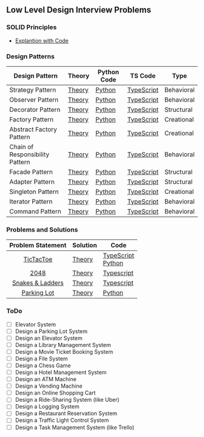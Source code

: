 ## Low Level Design Interview Problems
### SOLID Principles
- [Explantion with Code](https://github.com/Princeyadav05/low-level-system-design/blob/main/Solid%20Principles/README.md)


### Design Patterns
| Design Pattern   | Theory | Python Code                                                                                                                                        | TS Code | Type |
|------------------|--------|----------------------------------------------------------------------------------------------------------------------------------------------------|-------------------------|----------------|
| Strategy Pattern | [Theory](https://github.com/Princeyadav05/low-level-system-design/blob/main/Design%20Patterns/Strategy%20Pattern/strategy.md)       | [Python](https://github.com/Princeyadav05/low-level-system-design/blob/main/Design%20Patterns/Strategy%20Pattern/strategy.py) | [TypeScript](https://github.com/Princeyadav05/low-level-system-design/blob/main/Design%20Patterns/Strategy%20Pattern/strategy.ts) | Behavioral |
| Observer Pattern | [Theory](https://github.com/Princeyadav05/low-level-system-design/blob/main/Design%20Patterns/Observer%20Pattern/observer.md)       | [Python](https://github.com/Princeyadav05/low-level-system-design/blob/main/Design%20Patterns/Observer%20Pattern/observer.py) | [TypeScript](https://github.com/Princeyadav05/low-level-system-design/blob/main/Design%20Patterns/Observer%20Pattern/observer.ts) | Behavioral |
| Decorator Pattern | [Theory](https://github.com/Princeyadav05/low-level-system-design/blob/main/Design%20Patterns/Decorator%20Pattern/decorator.md)       | [Python](https://github.com/Princeyadav05/low-level-system-design/blob/main/Design%20Patterns/Decorator%20Pattern/decorator.py) | [TypeScript](https://github.com/Princeyadav05/low-level-system-design/blob/main/Design%20Patterns/Decorator%20Pattern/decorator.ts) | Structural |
| Factory Pattern | [Theory](https://github.com/Princeyadav05/low-level-system-design/blob/main/Design%20Patterns/Factory%20Pattern/factory.md)       | [Python](https://github.com/Princeyadav05/low-level-system-design/blob/main/Design%20Patterns/Factory%20Pattern/factory.py) | [TypeScript](https://github.com/Princeyadav05/low-level-system-design/blob/main/Design%20Patterns/Factory%20Pattern/factory.ts) | Creational |
| Abstract Factory Pattern | [Theory](https://github.com/Princeyadav05/low-level-system-design/blob/main/Design%20Patterns/AbstractFactory%20Pattern/abstractFactory.md)       | [Python](https://github.com/Princeyadav05/low-level-system-design/blob/main/Design%20Patterns/AbstractFactory%20Pattern/abstractFactory.py) | [TypeScript](https://github.com/Princeyadav05/low-level-system-design/blob/main/Design%20Patterns/AbstractFactory%20Pattern/abstractFactory.ts) | Creational |
| Chain of Responsibility Pattern | [Theory](https://github.com/Princeyadav05/low-level-system-design/blob/main/Design%20Patterns/Chain%20of%20Responsibility%20Pattern/chainOfResponsibility.md)       | [Python](https://github.com/Princeyadav05/low-level-system-design/blob/main/Design%20Patterns/Chain%20of%20Responsibility%20Pattern/chainOfResponsibility.py) | [TypeScript](https://github.com/Princeyadav05/low-level-system-design/blob/main/Design%20Patterns/Chain%20of%20Responsibility%20Pattern/chainOfResponsibility.ts) | Behavioral |
| Facade Pattern | [Theory](https://github.com/Princeyadav05/low-level-system-design/blob/main/Design%20Patterns/Facade%20Pattern/facade.md)       | [Python](https://github.com/Princeyadav05/low-level-system-design/blob/main/Design%20Patterns/Facade%20Pattern/facade.py) | [TypeScript](https://github.com/Princeyadav05/low-level-system-design/blob/main/Design%20Patterns/Facade%20Pattern/facade.ts) | Structural |
| Adapter Pattern | [Theory](https://github.com/Princeyadav05/low-level-system-design/blob/main/Design%20Patterns/Adapter%20Pattern/adapter.md)       | [Python](https://github.com/Princeyadav05/low-level-system-design/blob/main/Design%20Patterns/Adapter%20Pattern/adapter.py) | [TypeScript](https://github.com/Princeyadav05/low-level-system-design/blob/main/Design%20Patterns/Adapter%20Pattern/adapter.ts) | Structural |
| Singleton Pattern | [Theory](https://github.com/Princeyadav05/low-level-system-design/blob/main/Design%20Patterns/Singleton%20Pattern/singleton.md)       | [Python](https://github.com/Princeyadav05/low-level-system-design/blob/main/Design%20Patterns/Singleton%20Pattern/singleton.py) | [TypeScript](https://github.com/Princeyadav05/low-level-system-design/blob/main/Design%20Patterns/Singleton%20Pattern/singleton.ts) | Creational |
| Iterator Pattern | [Theory](https://github.com/Princeyadav05/low-level-system-design/blob/main/Design%20Patterns/Iterator%20Pattern/iterator.md)       | [Python](https://github.com/Princeyadav05/low-level-system-design/blob/main/Design%20Patterns/Iterator%20Pattern/iterator.py) | [TypeScript](https://github.com/Princeyadav05/low-level-system-design/blob/main/Design%20Patterns/Iterator%20Pattern/iterator.ts) | Behavioral |
| Command Pattern | [Theory](https://github.com/Princeyadav05/low-level-system-design/blob/main/Design%20Patterns/Command%20Pattern/command.md)       | [Python](https://github.com/Princeyadav05/low-level-system-design/blob/main/Design%20Patterns/Command%20Pattern/command.py) | [TypeScript](https://github.com/Princeyadav05/low-level-system-design/blob/main/Design%20Patterns/Command%20Pattern/command.ts) | Behavioral |


### Problems and Solutions
| **Problem Statement** | **Solution** | Code |
|:---------------------:|--------------|------|
| [TicTacToe](Questions/ProblemStatements/TicTacToe.md) | [Theory](Questions/TS%20Solutions/TicTacToe/Solution.md) | [TypeScript](Questions/TS%20Solutions/TicTacToe/)<br>[Python](Questions/Python%20Solutions/TicTacToe/) |
| [2048](Questions/ProblemStatements/2048.md) | [Theory](Questions/TS%20Solutions/2048/Solution.md) | [Typescript](Questions/TS%20Solutions/2048/main.ts) | |
| [Snakes & Ladders](Questions/ProblemStatements/SnakesAndLadder.md) | [Theory](Questions/TS%20Solutions/SnakesAndLadder/Solution.md) | [Typescript](Questions/TS%20Solutions/SnakesAndLadder/main.ts) | |
| [Parking Lot](Questions/ProblemStatements/ParkingLot.md) | [Theory](Questions/Python%20Solutions/ParkingLot/Solution.md) | [Python](Questions/Python%20Solutions/ParkingLot/main.py) | |

### ToDo

- [ ] Elevator System
- [ ] Design a Parking Lot System
- [ ] Design an Elevator System
- [ ] Design a Library Management System
- [ ] Design a Movie Ticket Booking System
- [ ] Design a File System
- [ ] Design a Chess Game
- [ ] Design a Hotel Management System
- [ ] Design an ATM Machine
- [ ] Design a Vending Machine
- [ ] Design an Online Shopping Cart
- [ ] Design a Ride-Sharing System (like Uber)
- [ ] Design a Logging System
- [ ] Design a Restaurant Reservation System
- [ ] Design a Traffic Light Control System
- [ ] Design a Task Management System (like Trello)
